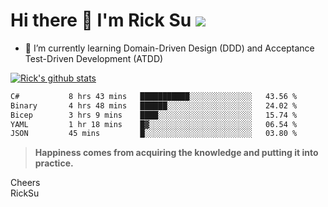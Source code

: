 # Hi there 👋 I'm Rick Su ![](https://komarev.com/ghpvc/?username=ricksu978)
<!--
**ricksu978/ricksu978** is a ✨ _special_ ✨ repository because its `README.md` (this file) appears on your GitHub profile.

Here are some ideas to get you started:

- 🔭 I’m currently working on ...
-->
- 🌱 I’m currently learning Domain-Driven Design (DDD) and Acceptance Test-Driven Development (ATDD)
<!--
- 👯 I’m looking to collaborate on ...
- 🤔 I’m looking for help with ...
- 💬 Ask me about ...
- 📫 How to reach me: ...
- 😄 Pronouns: ...
- ⚡ Fun fact: ...
-->
[![Rick's github stats](https://github-readme-stats.vercel.app/api?username=ricksu978&theme=dark)](https://github.com/ricksu978/ricksu978)

<!--START_SECTION:waka-->

```txt
C#           8 hrs 43 mins   ███████████░░░░░░░░░░░░░░   43.56 %
Binary       4 hrs 48 mins   ██████░░░░░░░░░░░░░░░░░░░   24.02 %
Bicep        3 hrs 9 mins    ████░░░░░░░░░░░░░░░░░░░░░   15.74 %
YAML         1 hr 18 mins    █▓░░░░░░░░░░░░░░░░░░░░░░░   06.54 %
JSON         45 mins         █░░░░░░░░░░░░░░░░░░░░░░░░   03.80 %
```

<!--END_SECTION:waka-->

> **Happiness comes from acquiring the knowledge and putting it into practice.**

Cheers  
RickSu 
